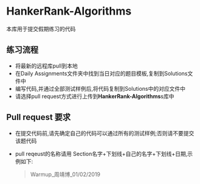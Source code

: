 # HankerRank-Algorithms
本库用于提交假期练习的代码
## 练习流程

- 将最新的远程库pull到本地
- 在Daily Assignments文件夹中找到当日对应的题目模板,复制到Solutions文件中
- 编写代码,并通过全部测试样例后,将代码复制到Solutions中的对应文件中
- 请选择pull request方式进行上传到**HankerRank-Algorithms**s库中
## Pull request 要求

* 在提交代码前,请先确定自己的代码可以通过所有的测试样例;否则请不要提交该题代码

* pull reqeust的名称请用 Section名字+下划线+自己的名字+下划线+日期,示例如下:

  > Warmup\_周靖博\_01/02/2019

